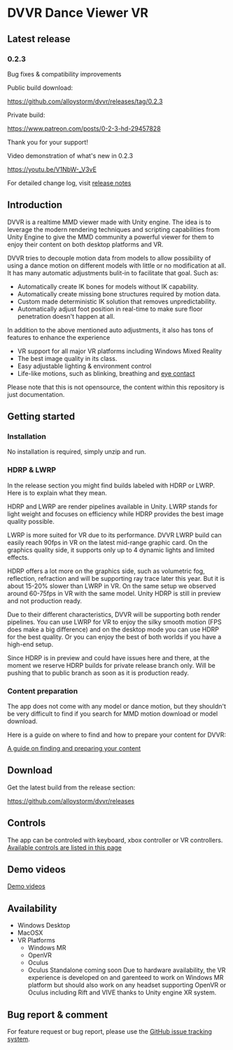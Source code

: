 # DVVR Dance Viewer VR

## Latest release
### 0.2.3 
Bug fixes & compatibility improvements

Public build download: 

https://github.com/alloystorm/dvvr/releases/tag/0.2.3

Private build:

https://www.patreon.com/posts/0-2-3-hd-29457828

Thank you for your support!

Video demonstration of what's new in 0.2.3

https://youtu.be/V1NbW-_V3vE

For detailed change log, visit [release notes](pages/releasenotes.md)


## Introduction
DVVR is a realtime MMD viewer made with Unity engine. The idea is to leverage the modern rendering techniques and scripting capabilities from Unity Engine to give the MMD community a powerful viewer for them to enjoy their content on both desktop platforms and VR. 

DVVR tries to decouple motion data from models to allow possibility of using a dance motion on different models with little or no modification at all. It has many automatic adjustments bulit-in to facilitate that goal. Such as:
* Automatically create IK bones for models without IK capability.
* Automatically create missing bone structures required by motion data.
* Custom made deterministic IK solution that removes unpredictability.
* Automatically adjust foot position in real-time to make sure floor penetration doesn't happen at all. 

In addition to the above mentioned auto adjustments, it also has tons of features to enhance the experience
* VR support for all major VR platforms including Windows Mixed Reality
* The best image quality in its class.
* Easy adjustable lighting & environment control
* Life-like motions, such as blinking, breathing and [eye contact](pages/blog/eyecontact.md)

Please note that this is not opensource, the content within this repository is just documentation.


## Getting started

### Installation
No installation is required, simply unzip and run. 

### HDRP & LWRP
In the release section you might find builds labeled with HDRP or LWRP. Here is to explain what they mean. 

HDRP and LWRP are render pipelines available in Unity. LWRP stands for light weight and focuses on efficiency while HDRP provides the best image quality possible. 

LWRP is more suited for VR due to its performance. DVVR LWRP build can easily reach 90fps in VR on the latest mid-range graphic card. On the graphics quality side, it supports only up to 4 dynamic lights and limited effects. 

HDRP offers a lot more on the graphics side, such as volumetric fog, reflection, refraction and will be supporting ray trace later this year. But it is about 15-20% slower than LWRP in VR. On the same setup we observed around 60-75fps in VR with the same model. Unity HDRP is still in preview and not production ready. 

Due to their different characteristics, DVVR will be supporting both render pipelines. You can use LWRP for VR to enjoy the silky smooth motion (FPS does make a big difference) and on the desktop mode you can use HDRP for the best quality. Or you can enjoy the best of both worlds if you have a high-end setup. 

Since HDRP is in preview and could have issues here and there, at the moment we reserve HDRP builds for private release branch only. Will be pushing that to public branch as soon as it is production ready.

### Content preparation 
The app does not come with any model or dance motion, but they shouldn't be very difficult to find if you search for MMD motion download or model download. 

Here is a guide on where to find and how to prepare your content for DVVR:

[A guide on finding and preparing your content](pages/blog/preparecontent.md)


## Download
Get the latest build from the release section:

https://github.com/alloystorm/dvvr/releases


## Controls
The app can be controled with keyboard, xbox controller or VR controllers.
[Available controls are listed in this page](pages/blog/controls.md)


## Demo videos
[Demo videos](pages/blog/demovideos.md)

## Availability
* Windows Desktop
* MacOSX
* VR Platforms 
  * Windows MR
  * OpenVR
  * Oculus 
  * Oculus Standalone coming soon
Due to hardware availability, the VR experience is developed on and garenteed to work on Windows MR platform but should also work on any headset supporting OpenVR or Oculus including Rift and VIVE thanks to Unity engine XR system. 



## Bug report & comment
For feature request or bug report, please use the [GitHub issue tracking system](https://github.com/alloystorm/dvvr/issues).
